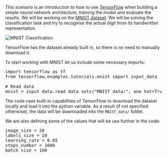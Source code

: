 This scenario is an introduction to how to use [TensorFlow](https://www.tensorflow.org/) when building a simple neural network architecture, training the model and evaluate the results. We will be working on the [MNIST dataset](http://yann.lecun.com/exdb/mnist/). We will be solving the classification task and try to recognise the actual digit from its handwritten representation.

<img src="/basiafusinska/courses/tensorflow-getting-started/tensorflow-mnist-beginner/assets/MNIST-classification.png" alt="MNIST Classification">

TensorFlow has the dataset already built in, so there is no need to manually download it.

To start working with MNIST let us include some necessary imports:

<pre class="file" data-filename="app.py" data-target="append">
import tensorflow as tf
from tensorflow.examples.tutorials.mnist import input_data

# Read data
mnist = input_data.read_data_sets("MNIST_data/", one_hot=True)
</pre>

The code uses built-in capabilities of TensorFlow to download the dataset locally and load it into the python variable. As a result (if not specified otherwise), the data will be downloaded into the `MNIST_data/` folder.

We are also defining some of the values that will be use further in the code:
<pre class="file" data-filename="app.py" data-target="append">
image_size = 28
labels_size = 10
learning_rate = 0.05
steps_number = 1000
batch_size = 100
</pre>
